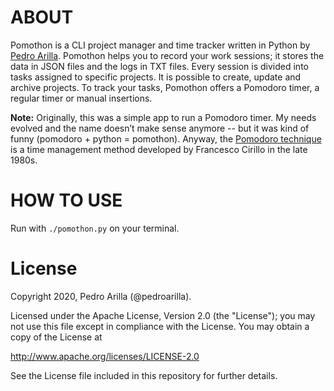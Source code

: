 # ABOUT

Pomothon is a CLI project manager and time tracker written in Python by [Pedro Arilla](http://pedroarilla.com). Pomothon helps you to record your work sessions; it stores the data in JSON files and the logs in TXT files. Every session is divided into tasks assigned to specific projects. It is possible to create, update and archive projects. To track your tasks, Pomothon offers a Pomodoro timer, a regular timer or manual insertions.

**Note:** Originally, this was a simple app to run a Pomodoro timer. My needs evolved and the name doesn’t make sense anymore -- but it was kind of funny (pomodoro + python = pomothon). Anyway, the [Pomodoro technique](https://francescocirillo.com/pages/pomodoro-technique) is a time management method developed by Francesco Cirillo in the late 1980s.

# HOW TO USE

Run with `./pomothon.py` on your terminal.

# License

Copyright 2020, Pedro Arilla (@pedroarilla).

Licensed under the Apache License, Version 2.0 (the "License");
you may not use this file except in compliance with the License.
You may obtain a copy of the License at

http://www.apache.org/licenses/LICENSE-2.0

See the License file included in this repository for further details.
